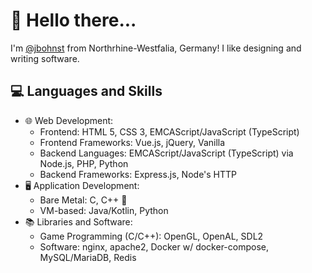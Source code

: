 # 👋 Hello there...
I'm [@jbohnst](https://github.com/jbohnst) from Northrhine-Westfalia, Germany! I like designing and writing software.

## 💻 Languages and Skills
- 🌐 Web Development:
	- Frontend: HTML 5, CSS 3, EMCAScript/JavaScript (TypeScript)
	- Frontend Frameworks: Vue.js, jQuery, Vanilla
	- Backend Languages: EMCAScript/JavaScript (TypeScript) via Node.js, PHP, Python
	- Backend Frameworks: Express.js, Node's HTTP
- 🖥️ Application Development:
	- Bare Metal: C, C++ 💖
	- VM-based: Java/Kotlin, Python
- 📚 Libraries and Software:
	- Game Programming (C/C++): OpenGL, OpenAL, SDL2
	- Software: nginx, apache2, Docker w/ docker-compose,  MySQL/MariaDB, Redis
